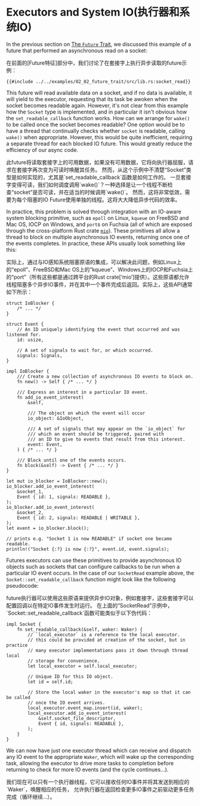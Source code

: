 # Executors and System IO(执行器和系统IO)

In the previous section on [The `Future` Trait], we discussed this example of
a future that performed an asynchronous read on a socket:

<p class="cn">
在前面的[Future特征]部分中，我们讨论了在套接字上执行异步读取的future示例：
</p>

```rust,ignore
{{#include ../../examples/02_02_future_trait/src/lib.rs:socket_read}}
```

This future will read available data on a socket, and if no data is available,
it will yield to the executor, requesting that its task be awoken when the
socket becomes readable again. However, it's not clear from this example how
the `Socket` type is implemented, and in particular it isn't obvious how the
`set_readable_callback` function works. How can we arrange for `wake()`
to be called once the socket becomes readable? One option would be to have
a thread that continually checks whether `socket` is readable, calling
`wake()` when appropriate. However, this would be quite inefficient, requiring
a separate thread for each blocked IO future. This would greatly reduce the
efficiency of our async code.

<p class="cn">
此future将读取套接字上的可用数据，如果没有可用数据，它将向执行器屈服，请求在套接字再次变为可读时唤醒其任务。
然而，从这个示例中不清楚“Socket”类型是如何实现的，尤其是`set_readable_callback`函数是如何工作的。
一旦套接字变得可读，我们如何调度调用`wake()`？一种选择是让一个线程不断检查“socket”是否可读，并在适当的时候调用`wake()`。
然而，这将非常低效，需要为每个阻塞的IO Future使用单独的线程。这将大大降低异步代码的效率。
</p>

In practice, this problem is solved through integration with an IO-aware
system blocking primitive, such as `epoll` on Linux, `kqueue` on FreeBSD and
Mac OS, IOCP on Windows, and `port`s on Fuchsia (all of which are exposed
through the cross-platform Rust crate [`mio`]). These primitives all allow
a thread to block on multiple asynchronous IO events, returning once one of
the events completes. In practice, these APIs usually look something like
this:

<p class="cn">
实际上，通过与IO感知系统阻塞原语的集成，可以解决此问题，例如Linux上的“epoll”、FreeBSD和Mac OS上的“kqueue”、Windows上的IOCP和Fuchsia上的“port”（所有这些都是通过跨平台的Rust crate[‘mio’]提供）。这些原语都允许线程阻塞多个异步IO事件，并在其中一个事件完成后返回。实际上，这些API通常如下所示：
</p>

```rust,ignore
struct IoBlocker {
    /* ... */
}

struct Event {
    // An ID uniquely identifying the event that occurred and was listened for.
    id: usize,

    // A set of signals to wait for, or which occurred.
    signals: Signals,
}

impl IoBlocker {
    /// Create a new collection of asynchronous IO events to block on.
    fn new() -> Self { /* ... */ }

    /// Express an interest in a particular IO event.
    fn add_io_event_interest(
        &self,

        /// The object on which the event will occur
        io_object: &IoObject,

        /// A set of signals that may appear on the `io_object` for
        /// which an event should be triggered, paired with
        /// an ID to give to events that result from this interest.
        event: Event,
    ) { /* ... */ }

    /// Block until one of the events occurs.
    fn block(&self) -> Event { /* ... */ }
}

let mut io_blocker = IoBlocker::new();
io_blocker.add_io_event_interest(
    &socket_1,
    Event { id: 1, signals: READABLE },
);
io_blocker.add_io_event_interest(
    &socket_2,
    Event { id: 2, signals: READABLE | WRITABLE },
);
let event = io_blocker.block();

// prints e.g. "Socket 1 is now READABLE" if socket one became readable.
println!("Socket {:?} is now {:?}", event.id, event.signals);
```

Futures executors can use these primitives to provide asynchronous IO objects
such as sockets that can configure callbacks to be run when a particular IO
event occurs. In the case of our `SocketRead` example above, the
`Socket::set_readable_callback` function might look like the following pseudocode:

<p class="cn">
future执行器可以使用这些原语来提供异步IO对象，例如套接字，这些套接字可以配置回调以在特定IO事件发生时运行。
在上面的“SocketRead”示例中，`Socket::set_readable_callback`函数可能类似于以下伪代码：
</p>

```rust,ignore
impl Socket {
    fn set_readable_callback(&self, waker: Waker) {
        // `local_executor` is a reference to the local executor.
        // this could be provided at creation of the socket, but in practice
        // many executor implementations pass it down through thread local
        // storage for convenience.
        let local_executor = self.local_executor;

        // Unique ID for this IO object.
        let id = self.id;

        // Store the local waker in the executor's map so that it can be called
        // once the IO event arrives.
        local_executor.event_map.insert(id, waker);
        local_executor.add_io_event_interest(
            &self.socket_file_descriptor,
            Event { id, signals: READABLE },
        );
    }
}
```

We can now have just one executor thread which can receive and dispatch any
IO event to the appropriate `Waker`, which will wake up the corresponding
task, allowing the executor to drive more tasks to completion before returning
to check for more IO events (and the cycle continues...).

<p class="cn">
我们现在可以只有一个执行器线程，它可以接收任何IO事件并将其发送到相应的`Waker`，唤醒相应的任务，
允许执行器在返回检查更多IO事件之前驱动更多任务完成（循环继续…）。
</p>

[The `Future` Trait]: ./02_future.md
[`mio`]: https://github.com/tokio-rs/mio
